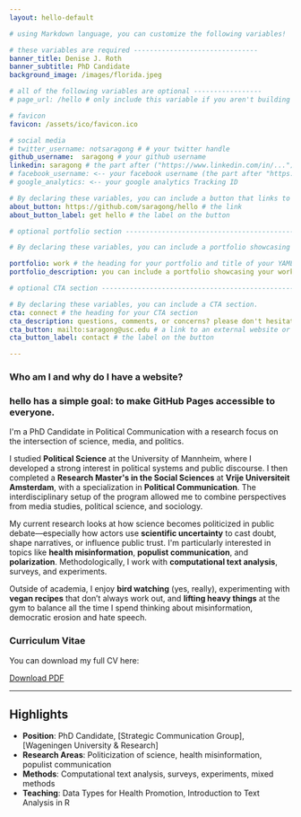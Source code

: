 ```yaml
---
layout: hello-default

# using Markdown language, you can customize the following variables!

# these variables are required -------------------------------
banner_title: Denise J. Roth
banner_subtitle: PhD Candidate 
background_image: /images/florida.jpeg

# all of the following variables are optional -----------------
# page_url: /hello # only include this variable if you aren't building the page to your primary domain 

# favicon
favicon: /assets/ico/favicon.ico

# social media
# twitter_username: notsaragong # # your twitter handle
github_username:  saragong # your github username
linkedin: saragong # the part after ("https://www.linkedin.com/in/...")
# facebook_username: <-- your facebook username (the part after "https://www.facebook.com/...")
# google_analytics: <-- your google analytics Tracking ID

# By declaring these variables, you can include a button that links to an external website or to media.
about_button: https://github.com/saragong/hello # the link
about_button_label: get hello # the label on the button

# optional portfolio section ------------------------------------------

# By declaring these variables, you can include a portfolio showcasing your work and organize your portfolio's items into a custom layout, all without adding any CSS. In addition, you must 1) create an HTML file in the_includes folder for each project with the text you'd like to display, and 2) create a YAML file in the _data folder describing the order in which each project should be shown and categorized. See `/includes/example.html` and `/_data/work.yml` for examples.

portfolio: work # the heading for your portfolio and title of your YAML file
portfolio_description: you can include a portfolio showcasing your work and organize your portfolio's items into a custom layout, all without adding any CSS. # a description to be desplayed below the heading and above the content

# optional CTA section --------------------------------------------------

# By declaring these variables, you can include a CTA section.
cta: connect # the heading for your CTA section
cta_description: questions, comments, or concerns? please don't hesitate to reach out. # a description to be desplayed below the heading and above the content
cta_button: mailto:saragong@usc.edu # a link to an external website or to media
cta_button_label: contact # the label on the button

---			
```

[//]: # (write a bit about yourself here)
### Who am I and why do I have a website?  

### **hello** has a simple goal: to make GitHub Pages accessible to everyone.  

I'm a PhD Candidate in Political Communication with a research focus on the intersection of science, media, and politics.

I studied **Political Science** at the University of Mannheim, where I developed a strong interest in political systems and public discourse. I then completed a **Research Master's in the Social Sciences** at **Vrije Universiteit Amsterdam**, with a specialization in **Political Communication**. The interdisciplinary setup of the program allowed me to combine perspectives from media studies, political science, and sociology.

My current research looks at how science becomes politicized in public debate—especially how actors use **scientific uncertainty** to cast doubt, shape narratives, or influence public trust. I'm particularly interested in topics like **health misinformation**, **populist communication**, and **polarization**. Methodologically, I work with **computational text analysis**, surveys, and experiments.

Outside of academia, I enjoy **bird watching** (yes, really), experimenting with **vegan recipes** that don’t always work out, and **lifting heavy things** at the gym to balance all the time I spend thinking about misinformation, democratic erosion and hate speech.

### Curriculum Vitae 

You can download my full CV here:

[Download PDF](CV_DJRoth.pdf)

---

## Highlights

- **Position**: PhD Candidate, [Strategic Communication Group], [Wageningen University & Research]
- **Research Areas**: Politicization of science, health misinformation, populist communication 
- **Methods**: Computational text analysis, surveys, experiments, mixed methods 
- **Teaching**: Data Types for Health Promotion, Introduction to Text Analysis in R
